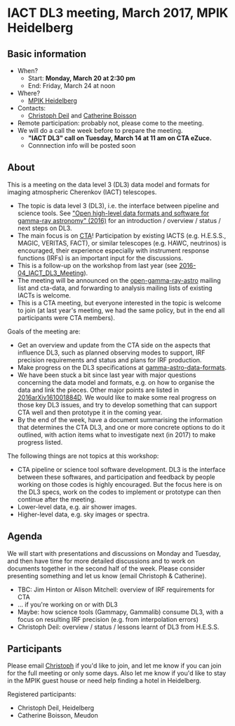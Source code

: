 # IACT DL3 meeting, March 2017, MPIK Heidelberg

## Basic information

* When?
  * Start: **Monday, March 20 at 2:30 pm**
  * End: Friday, March 24 at noon
* Where? 
  * [MPIK Heidelberg](https://www.mpi-hd.mpg.de/mpi/en/start/)
* Contacts:
  * [Christoph Deil](https://github.com/cdeil) and [Catherine Boisson](https://github.com/cboisson)
* Remote participation: probably not, please come to the meeting.
* We will do a call the week before to prepare the meeting.
  * **"IACT DL3" call on Tuesday, March 14 at 11 am on CTA eZuce.**
  * Connnection info will be posted soon

## About

This is a meeting on the data level 3 (DL3) data model and formats for imaging atmospheric Cherenkov (IACT) telescopes.

* The topic is data level 3 (DL3), i.e. the interface between pipeline and science tools. See ["Open high-level data formats and software for gamma-ray
astronomy" (2016)](http://adsabs.harvard.edu/abs/2016arXiv161001884D) for an introduction / overview / status / next steps on DL3.
* The main focus is on [CTA](https://www.cta-observatory.org/)! Participation by existing IACTS (e.g. H.E.S.S., MAGIC, VERITAS, FACT), or similar telescopes (e.g. HAWC, neutrinos) is encouraged, their experience especially with instrument response functions (IRFs) is an important input for the discussions.
* This is a follow-up on the workshop from last year (see [2016-04_IACT_DL3_Meeting](https://github.com/open-gamma-ray-astro/2016-04_IACT_DL3_Meeting)).
* The meeting will be announced on the [open-gamma-ray-astro](https://lists.nasa.gov/mailman/listinfo/open-gamma-ray-astro) mailing list and cta-data, and forwarding to analysis mailing lists of existing IACTs is welcome.
* This is a CTA meeting, but everyone interested in the topic is welcome to join (at last year's meeting, we had the same policy, but in the end all participants were CTA members).

Goals of the meeting are:

* Get an overview and update from the CTA side on the aspects that influence DL3, such as planned observing modes to support, IRF precision requirements and status and plans for IRF production.
* Make progress on the DL3 specifications at [gamma-astro-data-formats](http://gamma-astro-data-formats.readthedocs.io/).
* We have been stuck a bit since last year with major questions concerning
  the data model and formats, e.g. on how to organise the data and link the pieces. Other major points are listed in [2016arXiv161001884D](http://adsabs.harvard.edu/abs/2016arXiv161001884D).
  We would like to make some real progress on those key DL3 issues, and try
  to develop something that can support CTA well and then prototype it in the coming year.
* By the end of the week, have a document summarising the information that determines the CTA DL3, and one or more concrete options to do it outlined, with action items what to investigate next (in 2017) to make progress listed.

The following things are not topics at this workshop:
* CTA pipeline or science tool software development. DL3 is the interface between these softwares, and participation and feedback by people working on those codes is highly encouraged. But the focus here is on the DL3 specs, work on the codes to implement or prototype can then continue after the meeting.
* Lower-level data, e.g. air shower images.
* Higher-level data, e.g. sky images or spectra.

## Agenda

We will start with presentations and discussions on Monday and Tuesday, and then
have time for more detailed discussions and to work on documents together in the
second half of the week. Please consider presenting something and let us know (email Christoph & Catherine).

* TBC: Jim Hinton or Alison Mitchell: overview of IRF requirements for CTA
* ... if you're working on or with DL3 
* Maybe: how science tools (Gammapy, Gammalib) consume DL3, with a focus on
  resulting IRF precision (e.g. from interpolation errors)
* Christoph Deil: overview / status / lessons learnt of DL3 from H.E.S.S.

## Participants

Please email [Christoph](https://github.com/cdeil) if you'd like to join, and
let me know if you can join for the full meeting or only some days. Also let me
know if you'd like to stay in the MPIK guest house or need help finding a hotel
in Heidelberg.

Registered participants:

* Christoph Deil, Heidelberg
* Catherine Boisson, Meudon
